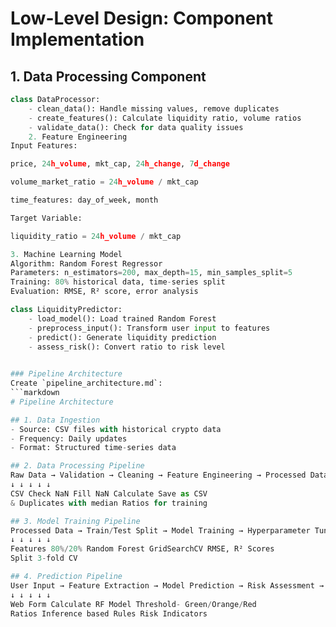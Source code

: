 # Low-Level Design: Component Implementation

## 1. Data Processing Component
```python
class DataProcessor:
    - clean_data(): Handle missing values, remove duplicates
    - create_features(): Calculate liquidity ratio, volume ratios
    - validate_data(): Check for data quality issues
    2. Feature Engineering
Input Features:

price, 24h_volume, mkt_cap, 24h_change, 7d_change

volume_market_ratio = 24h_volume / mkt_cap

time_features: day_of_week, month

Target Variable:

liquidity_ratio = 24h_volume / mkt_cap

3. Machine Learning Model
Algorithm: Random Forest Regressor
Parameters: n_estimators=200, max_depth=15, min_samples_split=5
Training: 80% historical data, time-series split
Evaluation: RMSE, R² score, error analysis

class LiquidityPredictor:
    - load_model(): Load trained Random Forest
    - preprocess_input(): Transform user input to features
    - predict(): Generate liquidity prediction
    - assess_risk(): Convert ratio to risk level

    
### Pipeline Architecture
Create `pipeline_architecture.md`:
```markdown
# Pipeline Architecture

## 1. Data Ingestion
- Source: CSV files with historical crypto data
- Frequency: Daily updates
- Format: Structured time-series data

## 2. Data Processing Pipeline
Raw Data → Validation → Cleaning → Feature Engineering → Processed Data
↓ ↓ ↓ ↓ ↓
CSV Check NaN Fill NaN Calculate Save as CSV
& Duplicates with median Ratios for training

## 3. Model Training Pipeline
Processed Data → Train/Test Split → Model Training → Hyperparameter Tuning → Model Evaluation
↓ ↓ ↓ ↓ ↓
Features 80%/20% Random Forest GridSearchCV RMSE, R² Scores
Split 3-fold CV

## 4. Prediction Pipeline
User Input → Feature Extraction → Model Prediction → Risk Assessment → Result Display
↓ ↓ ↓ ↓ ↓
Web Form Calculate RF Model Threshold- Green/Orange/Red
Ratios Inference based Rules Risk Indicators
